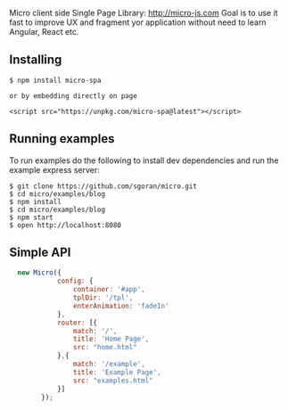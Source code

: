 Micro client side Single Page Library: http://micro-js.com
Goal is to use it fast to improve UX and fragment yor application without need to learn Angular, React etc.

## Installing

    $ npm install micro-spa

    or by embedding directly on page

    <script src="https://unpkg.com/micro-spa@latest"></script>

## Running examples

  To run examples do the following to install dev dependencies and run the example express server:

    $ git clone https://github.com/sgoran/micro.git
    $ cd micro/examples/blog
    $ npm install
    $ cd micro/examples/blog
    $ npm start
    $ open http://localhost:8080

## Simple API

```javascript
  new Micro({
            config: {
                container: '#app',
                tplDir: '/tpl',
                enterAnimation: 'fadeIn'
            },
            router: [{
                match: '/',
                title: 'Home Page',
                src: "home.html"
            },{
                match: '/example',
                title: 'Example Page',
                src: "examples.html"
            }]
        });

    
